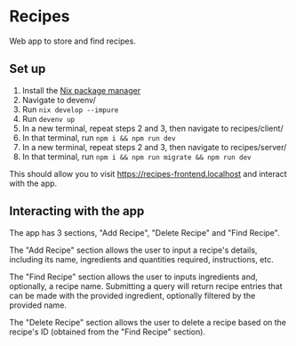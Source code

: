 # Recipes
Web app to store and find recipes.

## Set up
1. Install the [Nix package manager](https://nixos.org/download/#nix-install-linux)
2. Navigate to devenv/
3. Run `nix develop --impure`
4. Run `devenv up`
5. In a new terminal, repeat steps 2 and 3, then navigate to recipes/client/
6. In that terminal, run `npm i && npm run dev`
5. In a new terminal, repeat steps 2 and 3, then navigate to recipes/server/
7. In that terminal, run `npm i && npm run migrate && npm run dev`

This should allow you to visit https://recipes-frontend.localhost and interact with the app.

## Interacting with the app
The app has 3 sections, "Add Recipe", "Delete Recipe" and "Find Recipe".

The "Add Recipe" section allows the user to input a recipe's details, including its name, ingredients and quantities required, instructions, etc.

The "Find Recipe" section allows the user to inputs ingredients and, optionally, a recipe name. Submitting a query will return recipe entries that can be made with the provided ingredient, optionally filtered by the provided name.

The "Delete Recipe" section allows the user to delete a recipe based on the recipe's ID (obtained from the "Find Recipe" section).